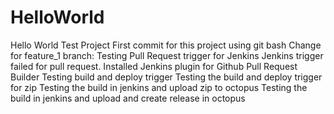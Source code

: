 # HelloWorld
Hello World Test Project
First commit for this project using git bash
Change for feature_1 branch: Testing Pull Request trigger for Jenkins
Jenkins trigger failed for pull request.
Installed Jenkins plugin for Github Pull Request Builder
Testing build and deploy trigger
Testing the build and deploy trigger for zip
Testing the build in jenkins and upload zip to octopus
Testing the build in jenkins and upload and create release in octopus
